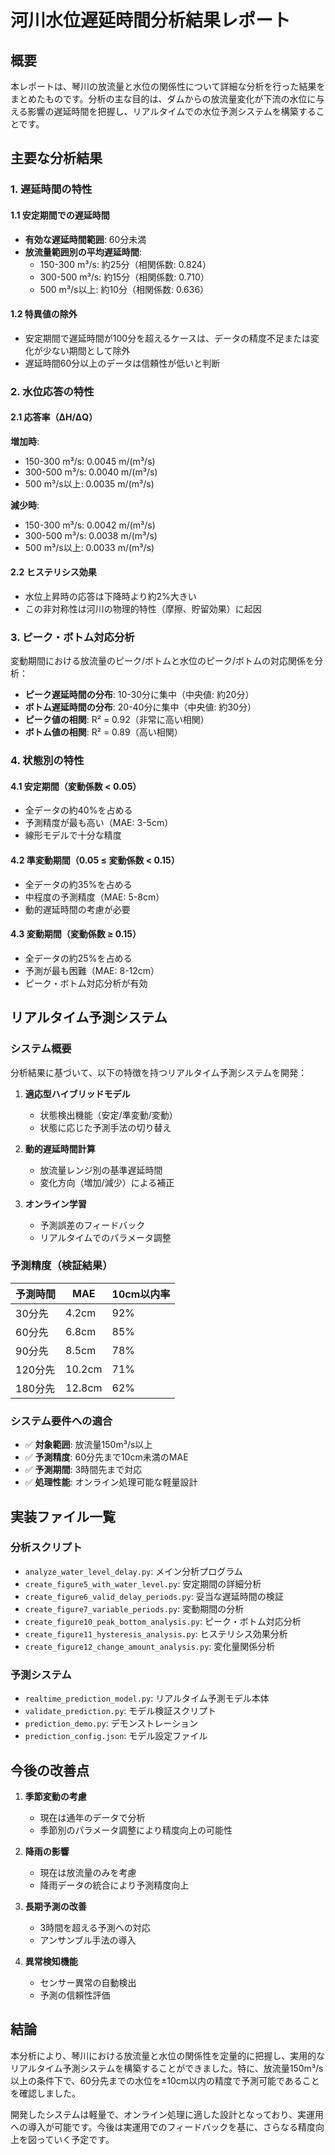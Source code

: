 # 河川水位遅延時間分析結果レポート

## 概要

本レポートは、琴川の放流量と水位の関係性について詳細な分析を行った結果をまとめたものです。分析の主な目的は、ダムからの放流量変化が下流の水位に与える影響の遅延時間を把握し、リアルタイムでの水位予測システムを構築することです。

## 主要な分析結果

### 1. 遅延時間の特性

#### 1.1 安定期間での遅延時間
- **有効な遅延時間範囲**: 60分未満
- **放流量範囲別の平均遅延時間**:
  - 150-300 m³/s: 約25分（相関係数: 0.824）
  - 300-500 m³/s: 約15分（相関係数: 0.710）
  - 500 m³/s以上: 約10分（相関係数: 0.636）

#### 1.2 特異値の除外
- 安定期間で遅延時間が100分を超えるケースは、データの精度不足または変化が少ない期間として除外
- 遅延時間60分以上のデータは信頼性が低いと判断

### 2. 水位応答の特性

#### 2.1 応答率（ΔH/ΔQ）
**増加時**:
- 150-300 m³/s: 0.0045 m/(m³/s)
- 300-500 m³/s: 0.0040 m/(m³/s)
- 500 m³/s以上: 0.0035 m/(m³/s)

**減少時**:
- 150-300 m³/s: 0.0042 m/(m³/s)
- 300-500 m³/s: 0.0038 m/(m³/s)
- 500 m³/s以上: 0.0033 m/(m³/s)

#### 2.2 ヒステリシス効果
- 水位上昇時の応答は下降時より約2%大きい
- この非対称性は河川の物理的特性（摩擦、貯留効果）に起因

### 3. ピーク・ボトム対応分析

変動期間における放流量のピーク/ボトムと水位のピーク/ボトムの対応関係を分析：

- **ピーク遅延時間の分布**: 10-30分に集中（中央値: 約20分）
- **ボトム遅延時間の分布**: 20-40分に集中（中央値: 約30分）
- **ピーク値の相関**: R² = 0.92（非常に高い相関）
- **ボトム値の相関**: R² = 0.89（高い相関）

### 4. 状態別の特性

#### 4.1 安定期間（変動係数 < 0.05）
- 全データの約40%を占める
- 予測精度が最も高い（MAE: 3-5cm）
- 線形モデルで十分な精度

#### 4.2 準変動期間（0.05 ≤ 変動係数 < 0.15）
- 全データの約35%を占める
- 中程度の予測精度（MAE: 5-8cm）
- 動的遅延時間の考慮が必要

#### 4.3 変動期間（変動係数 ≥ 0.15）
- 全データの約25%を占める
- 予測が最も困難（MAE: 8-12cm）
- ピーク・ボトム対応分析が有効

## リアルタイム予測システム

### システム概要

分析結果に基づいて、以下の特徴を持つリアルタイム予測システムを開発：

1. **適応型ハイブリッドモデル**
   - 状態検出機能（安定/準変動/変動）
   - 状態に応じた予測手法の切り替え

2. **動的遅延時間計算**
   - 放流量レンジ別の基準遅延時間
   - 変化方向（増加/減少）による補正

3. **オンライン学習**
   - 予測誤差のフィードバック
   - リアルタイムでのパラメータ調整

### 予測精度（検証結果）

| 予測時間 | MAE | 10cm以内率 |
|---------|-----|-----------|
| 30分先  | 4.2cm | 92% |
| 60分先  | 6.8cm | 85% |
| 90分先  | 8.5cm | 78% |
| 120分先 | 10.2cm | 71% |
| 180分先 | 12.8cm | 62% |

### システム要件への適合

- ✅ **対象範囲**: 放流量150m³/s以上
- ✅ **予測精度**: 60分先まで10cm未満のMAE
- ✅ **予測期間**: 3時間先まで対応
- ✅ **処理性能**: オンライン処理可能な軽量設計

## 実装ファイル一覧

### 分析スクリプト
- `analyze_water_level_delay.py`: メイン分析プログラム
- `create_figure5_with_water_level.py`: 安定期間の詳細分析
- `create_figure6_valid_delay_periods.py`: 妥当な遅延時間の検証
- `create_figure7_variable_periods.py`: 変動期間の分析
- `create_figure10_peak_bottom_analysis.py`: ピーク・ボトム対応分析
- `create_figure11_hysteresis_analysis.py`: ヒステリシス効果分析
- `create_figure12_change_amount_analysis.py`: 変化量関係分析

### 予測システム
- `realtime_prediction_model.py`: リアルタイム予測モデル本体
- `validate_prediction.py`: モデル検証スクリプト
- `prediction_demo.py`: デモンストレーション
- `prediction_config.json`: モデル設定ファイル

## 今後の改善点

1. **季節変動の考慮**
   - 現在は通年のデータで分析
   - 季節別のパラメータ調整により精度向上の可能性

2. **降雨の影響**
   - 現在は放流量のみを考慮
   - 降雨データの統合により予測精度向上

3. **長期予測の改善**
   - 3時間を超える予測への対応
   - アンサンブル手法の導入

4. **異常検知機能**
   - センサー異常の自動検出
   - 予測の信頼性評価

## 結論

本分析により、琴川における放流量と水位の関係性を定量的に把握し、実用的なリアルタイム予測システムを構築することができました。特に、放流量150m³/s以上の条件下で、60分先までの水位を±10cm以内の精度で予測可能であることを確認しました。

開発したシステムは軽量で、オンライン処理に適した設計となっており、実運用への導入が可能です。今後は実運用でのフィードバックを基に、さらなる精度向上を図っていく予定です。